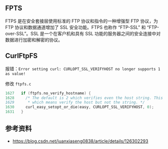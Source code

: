 ## FPTS

FTPS 是在安全套接层使用标准的 FTP 协议和指令的一种增强型 FTP 协议，为 FTP 协议和数据通道增加了 SSL 安全功能。FTPS 也称作 “FTP-SSL” 和 “FTP-over-SSL”。SSL 是一个在客户机和具有 SSL 功能的服务器之间的安全连接中对数据进行加密和解密的协议。

## CurlFtpFS

报错：`Error setting curl: CURLOPT_SSL_VERIFYHOST no longer supports 1 as value!`

修改 `ftpfs.c`

```c
1627   if (ftpfs.no_verify_hostname) {
1628     /* The default is 2 which verifies even the host string. This sets to 1
1629      * which means verify the host but not the string. */
1630     curl_easy_setopt_or_die(easy, CURLOPT_SSL_VERIFYHOST, 0);
1631   }
```

## 参考资料

- <https://blog.csdn.net/juanxiaseng0838/article/details/126302293>